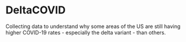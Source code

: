 # DeltaCOVID
Collecting data to understand why some areas of the US are still having higher COVID-19 rates - especially the delta variant - than others.
